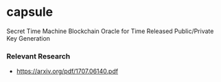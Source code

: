 # capsule
Secret Time Machine Blockchain Oracle for Time Released Public/Private Key Generation


### Relevant Research
- https://arxiv.org/pdf/1707.06140.pdf
